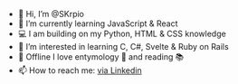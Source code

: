 - 👋 Hi, I’m @SKrpio
- 🌱 I’m currently learning JavaScript & React
- 💻 I am building on my Python, HTML & CSS knowledge
- 👀 I’m interested in learning C, C#, Svelte & Ruby on Rails 
- 💞️ Offline I love entymology 🦋 and reading 📚
- 📫 How to reach me: [via Linkedin](https://www.linkedin.com/in/sarah-kernahan-can/)

<!---
SKrpio/SKrpio is a ✨ special ✨ repository because its `README.md` (this file) appears on your GitHub profile.
You can click the Preview link to take a look at your changes.
--->
